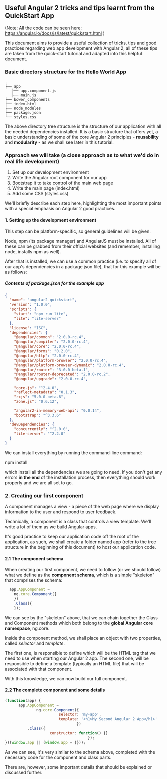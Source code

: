 ## Useful Angular 2 tricks and tips learnt from the QuickStart App

(Note: All the code can be seen here: https://angular.io/docs/js/latest/quickstart.html )

This document aims to provide a useful collection of tricks, tips and good practices regarding web app development with Angular 2, all of these tips are taken from the quick-start tutorial and adapted into this helpful document.

### Basic directory structure for the Hello World App
```
.
├── app
   ├── app.component.js
   ├── main.js
├── bower_components
├── index.html
├── node_modules
├── package.json
└── styles.css
```
The above directory tree structure is the structure of our application with all the needed dependencies installed. It is a basic structure that offers yet, a basic understanding of some of the core Angular 2 principles - **reusability** and **modularity** - as we shall see later in this tutorial.

### Approach we will take (a close approach as to what we'd do in real life development)

   1. Set up our development environment
   2. Write the Angular root component for our app
   3. Bootstrap it to take control of the main web page
   4. Write the main page (index.html)
   5. Add some CSS (styles.css)

We'll briefly describe each step here, highlighting the most important points with a special emphasis on Angular 2 good practices.

#### 1. Setting up the development environment
This step can be platform-specific, so general guidelines will be given.

Node, npm (its package manager) and AngularJS must be installed. All of these can be grabbed from their official websites (and remember, installing node, installs npm as well).

After that is installed, we can use a common practice (i.e. to specify all of our app's dependencies in a package.json file), that for this example will be as follows:

##### Contents of package.json for the example app
```json
{
  "name": "angular2-quickstart",
  "version": "1.0.0",
  "scripts": {
    "start": "npm run lite",
    "lite": "lite-server"
  },
  "license": "ISC",
  "dependencies": {
    "@angular/common": "2.0.0-rc.4",
    "@angular/compiler": "2.0.0-rc.4",
    "@angular/core": "2.0.0-rc.4",
    "@angular/forms": "0.2.0",
    "@angular/http": "2.0.0-rc.4",
    "@angular/platform-browser": "2.0.0-rc.4",
    "@angular/platform-browser-dynamic": "2.0.0-rc.4",
    "@angular/router": "3.0.0-beta.1",
    "@angular/router-deprecated": "2.0.0-rc.2",
    "@angular/upgrade": "2.0.0-rc.4",

    "core-js": "^2.4.0",
    "reflect-metadata": "0.1.3",
    "rxjs": "5.0.0-beta.6",
    "zone.js": "0.6.12",

    "angular2-in-memory-web-api": "0.0.14",
    "bootstrap": "^3.3.6"
  },
  "devDependencies": {
    "concurrently": "^2.0.0",
    "lite-server": "^2.2.0"
  }
}
```
We can install everything by running the command-line command: 

npm install

which install all the dependencies we are going to need. If you don't get any errors **in the end** of the installation process, then everything should work properly and we are all set to go.

### 2. Creating our first component
A component manages a view - a piece of the web page where we display information to the user and respond to user feedback.

Technically, a component is a class that controls a view template. We'll write a lot of them as we build Angular apps. 

It's good practice to keep our application code off the root of the application, as such, we shall create a folder named app (refer to the tree structure in the beginning of this document) to host our application code. 

#### 2.1 The component schema
When creating our first component, we need to follow (or we should follow) what we define as the **component schema**, which is a simple "skeleton" that comprises the schema:

```javascript
  app.AppComponent =
    ng.core.Component({
    })
    .Class({
    });
```
We can see by the "skeleton" above, that we can chain together the Class and Component methods which both belong to the **global Angular core namespace**, ng.core.

Inside the component method, we shall place an object with two properties, called _selector_ and _template_. 

The first one, is responsible to define which will be the HTML tag that we need to use when starting our Angular 2 app.
The second one, will be responsible to define a template (typically an HTML file) that will be associated with that component.

With this knowledge, we can now build our full component.

#### 2.2 The complete component and some details

```javascript
(function(app) {
      app.AppComponent =
              ng.core.Component({
                        selector: 'my-app',
                        template: '<h1>My Second Angular 2 App</h1>'
                                })
          .Class({
                    constructor: function() {}
                                     });
})(window.app || (window.app = {}));
```

As we can see, it's very similar to the schema above, completed with the necessary code for the component and class parts.

There are, however, some important details that should be explained or discussed further.


